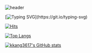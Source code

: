 ![header](https://capsule-render.vercel.app/api?type=waving&color=auto&height=300&section=header&text=%20kkang3617%20&fontSize=90)

[![Typing SVG](https://readme-typing-svg.demolab.com?font=Fira+Code&pause=1000&color=9973F7&background=FF0F0F00&center=true&vCenter=true&width=445&lines=%F0%9F%8C%B1+I%E2%80%99m+currently+learning+.+.+.)](https://git.io/typing-svg)

[![Hits](https://hits.seeyoufarm.com/api/count/incr/badge.svg?url=https%3A%2F%2Fgithub.com%2Fkkang3617%2Fhit-counter&count_bg=%23000000&title_bg=%23000000&icon=github.svg&icon_color=%23E7E7E7&title=visit&edge_flat=false)](https://hits.seeyoufarm.com)

[![Top Langs](https://github-readme-stats.vercel.app/api/top-langs/?username=kkang3617)](https://github.com/kkang3617/github-readme-stats)

[![kkang3617's GitHub stats](https://github-readme-stats.vercel.app/api?username=kkang3617)](https://github.com/anuraghazra/github-readme-stats)

<!--
**kkang3617/kkang3617** is a ✨ _special_ ✨ repository because its `README.md` (this file) appears on your GitHub profile.

Here are some ideas to get you started:

- 🔭 I’m currently working on ...
- 🌱 I’m currently learning ...
- 👯 I’m looking to collaborate on ...
- 🤔 I’m looking for help with ...
- 💬 Ask me about ...
- 📫 How to reach me: ...
- 😄 Pronouns: ...
- ⚡ Fun fact: ...
-->
